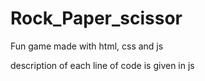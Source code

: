 # Rock_Paper_scissor
Fun game made with html, css and js 

description of each line of code is given in js 
